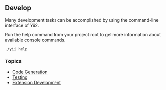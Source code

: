 Develop
-------

Many development tasks can be accomplished by using the command-line interface of Yii2.

Run the help command from your project root to get more information about available console commands. 
 
```
./yii help
```
 
### Topics 

- [Code Generation](41-code-generation.md)
- [Testing](42-testing.md)
- [Extension Development](44-extension-development.md)

